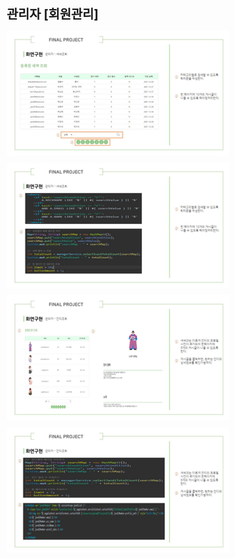 # 관리자 \[회원관리]

![](../../.gitbook/assets/슬라이드0010.jpg)

![](../../.gitbook/assets/슬라이드0011.jpg)

![](../../.gitbook/assets/슬라이드0012.jpg)

![](../../.gitbook/assets/슬라이드0013.jpg)
